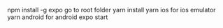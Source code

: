 npm install -g expo
go to root folder
yarn install
yarn ios for ios emulator
yarn android for android
expo start